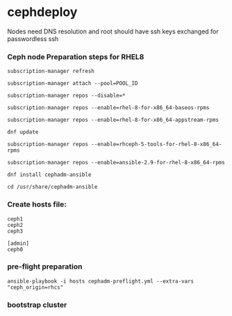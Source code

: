 # cephdeploy 

Nodes need DNS resolution and root should have ssh keys exchanged for passwordless ssh

### Ceph node Preparation steps for RHEL8

```
subscription-manager refresh

subscription-manager attach --pool=POOL_ID

subscription-manager repos --disable=*

subscription-manager repos --enable=rhel-8-for-x86_64-baseos-rpms

subscription-manager repos --enable=rhel-8-for-x86_64-appstream-rpms

dnf update

subscription-manager repos --enable=rhceph-5-tools-for-rhel-8-x86_64-rpms

subscription-manager repos --enable=ansible-2.9-for-rhel-8-x86_64-rpms

dnf install cephadm-ansible

cd /usr/share/cephadm-ansible
```
### Create hosts file:

```
ceph1 
ceph2 
ceph3
 
[admin] 
ceph0
```

### pre-flight preparation
```
ansible-playbook -i hosts cephadm-preflight.yml --extra-vars "ceph_origin=rhcs"
```

### bootstrap cluster


